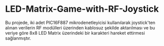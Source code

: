 # LED-Matrix-Game-with-RF-Joystick
Bu projede, iki adet PIC16F887 mikrodenetleyicisi kullanılarak joystick'ten alınan verilerin RF modülleri üzerinden kablosuz şekilde aktarılması ve bu veriye göre 8x8 LED Matrix üzerindeki bir karakteri hareket ettirmesi sağlanmıştır.
